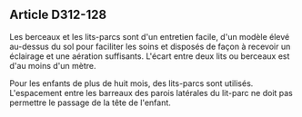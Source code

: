 ## Article D312-128

Les berceaux et les lits-parcs sont d'un entretien facile, d'un modèle élevé au-dessus du sol pour faciliter
les soins et disposés de façon à recevoir un éclairage et une aération suffisants. L'écart entre deux lits ou
berceaux est d'au moins d'un mètre.

Pour les enfants de plus de huit mois, des lits-parcs sont utilisés. L'espacement entre les barreaux des parois
latérales du lit-parc ne doit pas permettre le passage de la tête de l'enfant.

